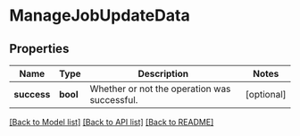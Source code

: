 # ManageJobUpdateData

## Properties
Name | Type | Description | Notes
------------ | ------------- | ------------- | -------------
**success** | **bool** | Whether or not the operation was successful. | [optional] 

[[Back to Model list]](../README.md#documentation-for-models) [[Back to API list]](../README.md#documentation-for-api-endpoints) [[Back to README]](../README.md)


